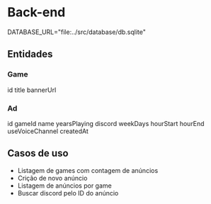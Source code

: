 # Back-end
DATABASE_URL="file:../src/database/db.sqlite"
## Entidades

### Game 

id
title
bannerUrl

### Ad 

id
gameId
name
yearsPlaying
discord
weekDays
hourStart
hourEnd
useVoiceChannel
createdAt


## Casos de uso

- Listagem de games com contagem de anúncios
- Crição de novo anúncio
- Listagem de anúncios por game
- Buscar discord pelo ID do anúncio